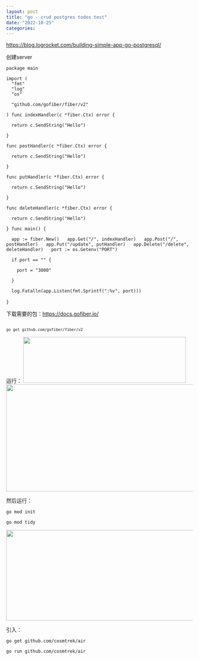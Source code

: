 ```yaml
---
layout: post
title: "go - crud postgres todos test"
date: "2022-10-25"
categories: 
---
```

<p><a href="https://blog.logrocket.com/building-simple-app-go-postgresql/">https://blog.logrocket.com/building-simple-app-go-postgresql/</a></p>

<p>创建server</p>

<pre>
<code>package main

import (
&nbsp; &quot;fmt&quot;
&nbsp; &quot;log&quot;
&nbsp; &quot;os&quot;

&nbsp; &quot;github.com/gofiber/fiber/v2&quot;

) func indexHandler(c *fiber.Ctx) error {

&nbsp; return c.SendString(&quot;Hello&quot;)

}

func postHandler(c *fiber.Ctx) error {

&nbsp; return c.SendString(&quot;Hello&quot;)

}

func putHandler(c *fiber.Ctx) error {

&nbsp; return c.SendString(&quot;Hello&quot;)

}

func deleteHandler(c *fiber.Ctx) error {

&nbsp; return c.SendString(&quot;Hello&quot;)

} func main() {

&nbsp; app := fiber.New() &nbsp; app.Get(&quot;/&quot;, indexHandler) &nbsp; app.Post(&quot;/&quot;, postHandler) &nbsp; app.Put(&quot;/update&quot;, putHandler) &nbsp; app.Delete(&quot;/delete&quot;, deleteHandler) &nbsp; port := os.Getenv(&quot;PORT&quot;)

&nbsp; if port == &quot;&quot; {

&nbsp;&nbsp;&nbsp; port = &quot;3000&quot;

&nbsp; }

&nbsp; log.Fatalln(app.Listen(fmt.Sprintf(&quot;:%v&quot;, port)))

}</code> </pre>

<p>下载需要的包：<a href="https://docs.gofiber.io/">https://docs.gofiber.io/</a></p>

<pre>
<code>
<code>go get github.com/gofiber/fiber/v2</code></code></pre>

<p>运行： <img height="124" src="/uploads/ckeditor/pictures/651/image-20221025173529-2.png" width="439" /> <img height="290" src="/uploads/ckeditor/pictures/650/image-20221025173455-1.png" width="934" /></p>

<p>然后运行：</p>

<p><code class="prettyprinted" style=""><span class="str">go mod init</span></code></p>

<p><code class="prettyprinted" style=""><span class="str">go mod tidy</span></code></p>

<p><img height="245" src="/uploads/ckeditor/pictures/652/image-20221025174035-1.png" width="746" /></p>

<p>引入：</p>

<p><code class="prettyprinted" style=""><span class="str">go get github.com/cosmtrek/air</span></code></p>

<p><code class="prettyprinted" style=""><span class="str">go run github.com/cosmtrek/air</span></code></p>

<p>&nbsp;</p>


